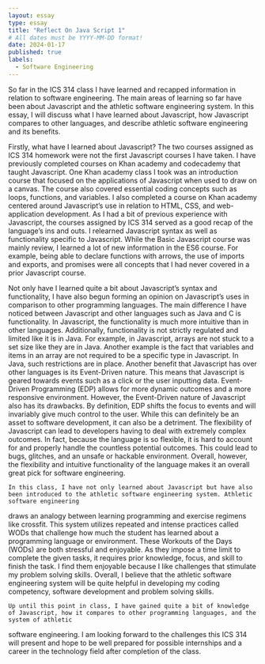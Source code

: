 ```yaml
---
layout: essay
type: essay
title: "Reflect On Java Script 1"
# All dates must be YYYY-MM-DD format!
date: 2024-01-17
published: true
labels:
  - Software Engineering
---
```


  So far in the ICS 314 class I have learned and recapped information in relation to software engineering. The main areas of learning so far have been about Javascript 
and the athletic software engineering system. In this essay, I will discuss what I have learned about Javascript, how Javascript compares to other languages, and 
describe athletic software engineering and its benefits.


  Firstly, what have I learned about Javascript? The two courses assigned as ICS 314 homework were not the first Javascript courses I have taken. I have previously 
completed courses on Khan academy and codecademy that taught Javascript. One Khan academy class I took was an introduction course that focused on the applications of 
Javascript when used to draw on a canvas. The course also covered essential coding concepts such as loops, functions, and variables. I also completed a course on Khan 
academy centered around Javascript’s use in relation to HTML, CSS, and web-application development. As I had a bit of previous experience with Javascript, the courses 
assigned by ICS 314 served as a good recap of the language’s ins and outs. I relearned Javascript syntax as well as functionality specific to Javascript. While the 
Basic Javascript course was mainly review, I learned a lot of new information in the ES6 course. For example, being able to declare functions with arrows, the use of 
imports and exports, and promises were all concepts that I had never covered in a prior Javascript course.


  Not only have I learned quite a bit about Javascript’s syntax and functionality, I have also begun forming an opinion on Javascript’s uses in comparison to other 
programming languages. The main difference I have noticed between Javascript and other languages such as Java and C is functionality. In Javascript, the functionality 
is much more intuitive than in other languages. Additionally, functionality is not strictly regulated and limited like it is in Java. For example, in Javascript, 
arrays are not stuck to a set size like they are in Java. Another example is the fact that variables and items in an array are not required to be a specific type in 
Javascript. In Java, such restrictions are in place. Another benefit that Javascript has over other languages is its Event-Driven nature. This means that Javascript 
is geared towards events such as a click or the user inputting data. Event-Driven Programming (EDP) allows for more dynamic outcomes and a more responsive environment.
However, the Event-Driven nature of Javascript also has its drawbacks. By definition, EDP shifts the focus to events and will invariably give much control to the user.
While this can definitely be an asset to software development, it can also be a detriment. The flexibility of Javascript can lead to developers having to deal with 
extremely complex outcomes. In fact, because the language is so flexible, it is hard to account for and properly handle the countless potential outcomes. This could 
lead to bugs, glitches, and an unsafe or hackable environment. Overall, however, the flexibility and intuitive functionality of the language makes it an overall great 
pick for software engineering.


	In this class, I have not only learned about Javascript but have also been introduced to the athletic software engineering system. Athletic software engineering 
draws an analogy between learning programming and exercise regimens like crossfit. This system utilizes repeated and intense practices called WODs that challenge 
how much the student has learned about a programming language or environment. These Workouts of the Days (WODs) are both stressful and enjoyable. As they impose a 
time limit to complete the given tasks, it requires prior knowledge, focus, and skill to finish the task. I find them enjoyable because I like challenges that 
stimulate my problem solving skills. Overall, I believe that the athletic software engineering system will be quite helpful in developing my coding competency, 
software development and problem solving skills.


	Up until this point in class, I have gained quite a bit of knowledge of Javascript, how it compares to other programming languages, and the system of athletic 
software engineering. I am looking forward to the challenges this ICS 314 will present and hope to be well prepared for possible internships and a career in the 
technology field after completion of the class.

